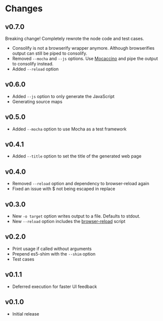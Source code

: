 # Changes

## v0.7.0

Breaking change! Completely rewrote the node code and test cases.

- Consolify is not a browserify wrapper anymore. Although browserifies output
  can still be piped to consolify.
- Removed `--mocha` and `--js` options. Use [Mocaccino][] and pipe the output
  to consolify instead.
- Added `--reload` option

[Mocaccino]: https://github.com/mantoni/mocaccino.js

## v0.6.0

- Added `--js` option to only generate the JavaScript
- Generating source maps

## v0.5.0

- Added `--mocha` option to use Mocha as a test framework

## v0.4.1

- Added `--title` option to set the title of the generated web page

## v0.4.0

- Removed `--reload` option and dependency to browser-reload again
- Fixed an issue with $ not being escaped in replace

## v0.3.0

- New `-o target` option writes output to a file. Defaults to stdout.
- New `--reload` option includes the [browser-reload][] script

[browser-reload]: https://github.com/mantoni/browser-reload

## v0.2.0

- Print usage if called without arguments
- Prepend es5-shim with the `--shim` option
- Test cases

## v0.1.1

- Deferred execution for faster UI feedback

## v0.1.0

- Initial release

